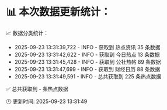 📊 本次数据更新统计：
==========================

📈 数据分类统计：
- 2025-09-23 13:31:39,722 - INFO - 获取到 热点资讯 35 条数据
- 2025-09-23 13:31:42,622 - INFO - 获取到 今日热点 13 条数据
- 2025-09-23 13:31:45,428 - INFO - 获取到 公社热帖 89 条数据
- 2025-09-23 13:31:47,699 - INFO - 获取到 财经日历 88 条数据
- 2025-09-23 13:31:49,591 - INFO - 总共获取到 225 条热点数据

✅ 总共获取到 - 条热点数据

🕐 更新时间: 2025-09-23 13:31:49
